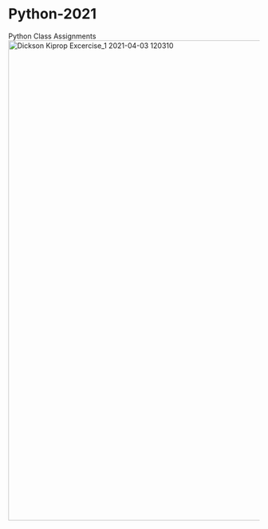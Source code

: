 # Python-2021
Python Class Assignments 
<img width="960" alt="Dickson Kiprop Excercise_1  2021-04-03 120310" src="https://user-images.githubusercontent.com/81749319/113473881-fd329580-9474-11eb-9b1a-9c5a1cb9dfa7.png">
